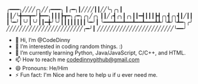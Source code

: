 ╭━━━╮╱╱╱╱╭╮╱╱╭━━━╮
┃╭━╮┃╱╱╱╱┃┃╱╱╰╮╭╮┃
┃┃╱╰╋━━┳━╯┣━━╮┃┃┃┣┳━╮╭━╮╭╮╱╭╮
┃┃╱╭┫╭╮┃╭╮┃┃━┫┃┃┃┣┫╭╮┫╭╮┫┃╱┃┃
┃╰━╯┃╰╯┃╰╯┃┃━╋╯╰╯┃┃┃┃┃┃┃┃╰━╯┃
╰━━━┻━━┻━━┻━━┻━━━┻┻╯╰┻╯╰┻━╮╭╯
╱╱╱╱╱╱╱╱╱╱╱╱╱╱╱╱╱╱╱╱╱╱╱╱╭━╯┃
╱╱╱╱╱╱╱╱╱╱╱╱╱╱╱╱╱╱╱╱╱╱╱╱╰━━╯
- 👋 Hi, I’m @CodeDinny
- 👀 I’m interested in coding random things. :) 
- 🌱 I’m currently learning Python, Java/JavaScript, C/C++, and HTML.
- 📫 How to reach me codedinnygithub@gmail.com
- 😄 Pronouns: He/Him
- ⚡ Fun fact: I'm Nice and here to help u if u ever need me.

